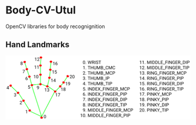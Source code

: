 # Body-CV-Utul
 OpenCV libraries for body recognignition

## Hand Landmarks
![Alt text](/static/hand_landmarks.png "Hand Landmarks")